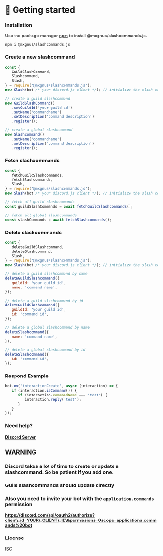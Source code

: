 # 🚀 Getting started

### Installation

Use the package manager [npm](https://nodejs.org/en/download/) to install @mxgnus/slashcommands.js.

```bash
npm i @mxgnus/slashcommands.js
```

### Create a new slashcommand

```javascript
const {
   GuildSlashCommand,
   Slashcommand,
   Slash,
} = require('@mxgnus/slashcommands.js');
new Slash(bot /* your discord.js client */); // initialize the slash command

// create a guild slashcommand
new GuildSlashCommand()
   .setGuildId('your guild id')
   .setName('commandname')
   .setDescription('command description')
   .register();

// create a global slashcommand
new Slashcommand()
   .setName('commandname')
   .setDescription('command description')
   .register();
```

### Fetch slashcommands

```javascript
const {
   fetchGuildSlashcommands,
   fetchSlashcommands,
   Slash,
} = require('@mxgnus/slashcommands.js');
new Slash(bot /* your discord.js client */); // initialize the slash command

// fetch all guild slashcommands
const guildSlashCommands = await fetchGuildSlashcommands();

// fetch all global slashcommands
const slashCommands = await fetchSlashcommands();
```

### Delete slashcommands

```javascript
const {
   deleteGuildSlashcommand,
   deleteSlashcommand,
   Slash,
} = require('@mxgnus/slashcommands.js');
new Slash(bot /* your discord.js client */); // initialize the slash command

// delete a guild slashcommand by name
deleteGuildSlashcommand({
   guildId: 'your guild id',
   name: 'command name',
});

// delete a guild slashcommand by id
deleteGuildSlashcommand({
   guildId: 'your guild id',
   id: 'command id',
});

// delete a global slashcommand by name
deleteSlashcommand({
   name: 'command name',
});

// delete a global slashcommand by id
deleteSlashcommand({
   id: 'command id',
});
```

### Respond Example

```javascript
bot.on('interactionCreate', async (interaction) => {
   if (interaction.isCommand()) {
      if (interaction.commandName === 'test') {
         interaction.reply('test');
      }
   }
});
```

### Need help?

#### [Discord Server](https://discord.gg/M6Tf9b2Tvt)

## WARNING

### Discord takes a lot of time to create or update a slashcommand. So be patient if you add one.

### Guild slashcommands should update directly

### Also you need to invite your bot with the `application.commands` permission:

**https://discord.com/api/oauth2/authorize?client\_id=YOUR\_CLIENT\_ID\&permissions=0scope=applications.commands%20bot**

### License

[ISC](https://choosealicense.com/licenses/isc/)
